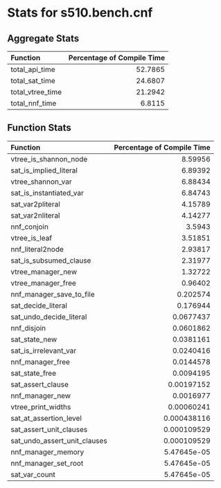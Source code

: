 # Stats for s510.bench.cnf

## Aggregate Stats
| Function         |   Percentage of Compile Time |
|:-----------------|-----------------------------:|
| total_api_time   |                      52.7865 |
| total_sat_time   |                      24.6807 |
| total_vtree_time |                      21.2942 |
| total_nnf_time   |                       6.8115 |

## Function Stats
| Function                     |   Percentage of Compile Time |
|:-----------------------------|-----------------------------:|
| vtree_is_shannon_node        |                  8.59956     |
| sat_is_implied_literal       |                  6.89392     |
| vtree_shannon_var            |                  6.88434     |
| sat_is_instantiated_var      |                  6.84743     |
| sat_var2pliteral             |                  4.15789     |
| sat_var2nliteral             |                  4.14277     |
| nnf_conjoin                  |                  3.5943      |
| vtree_is_leaf                |                  3.51851     |
| nnf_literal2node             |                  2.93817     |
| sat_is_subsumed_clause       |                  2.31977     |
| vtree_manager_new            |                  1.32722     |
| vtree_manager_free           |                  0.96402     |
| nnf_manager_save_to_file     |                  0.202574    |
| sat_decide_literal           |                  0.176944    |
| sat_undo_decide_literal      |                  0.0677437   |
| nnf_disjoin                  |                  0.0601862   |
| sat_state_new                |                  0.0381161   |
| sat_is_irrelevant_var        |                  0.0240416   |
| nnf_manager_free             |                  0.0144578   |
| sat_state_free               |                  0.0094195   |
| sat_assert_clause            |                  0.00197152  |
| nnf_manager_new              |                  0.0016977   |
| vtree_print_widths           |                  0.00060241  |
| sat_at_assertion_level       |                  0.000438116 |
| sat_assert_unit_clauses      |                  0.000109529 |
| sat_undo_assert_unit_clauses |                  0.000109529 |
| nnf_manager_memory           |                  5.47645e-05 |
| nnf_manager_set_root         |                  5.47645e-05 |
| sat_var_count                |                  5.47645e-05 |